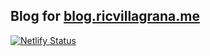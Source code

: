 ## Blog for [blog.ricvillagrana.me](https://blog.ricvillagrana.me)

[![Netlify Status](https://api.netlify.com/api/v1/badges/36aa1272-3730-46f7-a0c8-15da73b3314a/deploy-status)](https://app.netlify.com/sites/ricvillagrana-blog/deploys)
